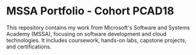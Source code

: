 # MSSA Portfolio - Cohort PCAD18
This repository contains my work from Microsoft's Software and Systems Academy (MSSA), focusing on software development and cloud technologies. It includes coursework, hands-on labs, capstone projects, and certifications.
